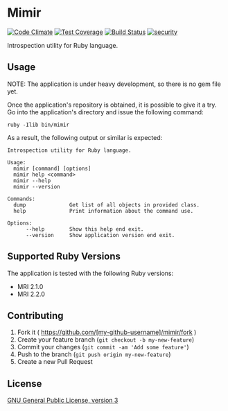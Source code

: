 # Mimir
[![Code Climate](https://codeclimate.com/github/eleidan/mimir/badges/gpa.svg)](https://codeclimate.com/github/eleidan/mimir)
[![Test Coverage](https://codeclimate.com/github/eleidan/mimir/badges/coverage.svg)](https://codeclimate.com/github/eleidan/mimir)
[![Build Status](https://travis-ci.org/eleidan/mimir.svg)](https://travis-ci.org/eleidan/mimir)
[![security](https://hakiri.io/github/eleidan/mimir/master.svg)](https://hakiri.io/github/eleidan/mimir/master)

Introspection utility for Ruby language.

## Usage
NOTE: The application is under heavy development, so there is no gem file yet.

Once the application's repository is obtained, it is possible to give it a try.
Go into the application's directory and issue the following command:
```
ruby -Ilib bin/mimir
```
As a result, the following output or similar is expected:
```
Introspection utility for Ruby language.

Usage:
  mimir [command] [options]
  mimir help <command>
  mimir --help
  mimir --version

Commands:
  dump              Get list of all objects in provided class.
  help              Print information about the command use.

Options:
      --help        Show this help end exit.
      --version     Show application version end exit.
```

## Supported Ruby Versions
The application is tested with the following Ruby versions:
- MRI 2.1.0
- MRI 2.2.0

## Contributing

1. Fork it ( https://github.com/[my-github-username]/mimir/fork )
2. Create your feature branch (`git checkout -b my-new-feature`)
3. Commit your changes (`git commit -am 'Add some feature'`)
4. Push to the branch (`git push origin my-new-feature`)
5. Create a new Pull Request

## License
[GNU General Public License, version 3](http://www.gnu.org/licenses/gpl-3.0.html)
